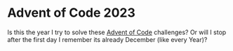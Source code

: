 # Advent of Code 2023

Is this the year I try to solve these [Advent of Code] challenges? Or will I
stop after the first day I remember its already December (like every Year)?

[Advent of Code]: <https://adventofcode.com/>
